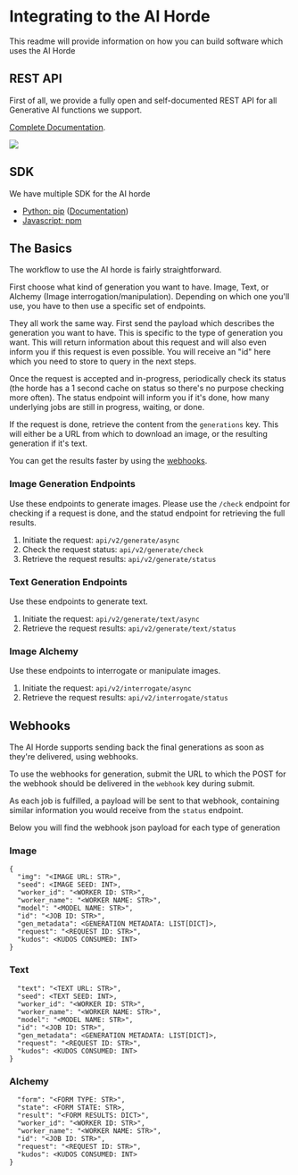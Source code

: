 # Integrating to the AI Horde

This readme will provide information on how you can build software which uses the AI Horde

## REST API

First of all, we provide a fully open and self-documented REST API for all Generative AI functions we support.

[Complete Documentation](https://aihorde.net/api).

![](api_screenshot.png)

## SDK

We have multiple SDK for the AI horde

* [Python: pip](https://pypi.org/project/horde-sdk/) ([Documentation](https://horde-sdk.readthedocs.io/en/latest/))
* [Javascript: npm](https://www.npmjs.com/package/@zeldafan0225/ai_horde)

## The Basics

The workflow to use the AI horde is fairly straightforward.

First choose what kind of generation you want to have. Image, Text, or Alchemy (Image interrogation/manipulation). Depending on which one you'll use, you have to then use a specific set of endpoints.

They all work the same way. First send the payload which describes the generation you want to have. This is specific to the type of generation you want. This will return information about this request and will also even inform you if this request is even possible. You will receive an "id" here which you need to store to query in the next steps.

Once the request is accepted and in-progress, periodically check its status (the horde has a 1 second cache on status so there's no purpose checking more often). The status endpoint will inform you if it's done, how many underlying jobs are still in progress, waiting, or done.

If the request is done, retrieve the content from the `generations` key. This will either be a URL from which to download an image, or the resulting generation if it's text.

You can get the results faster by using the [webhooks](#Webhooks).

### Image Generation Endpoints

Use these endpoints to generate images. Please use the `/check` endpoint for checking if a request is done, and the statud endpoint for retrieving the full results.

1. Initiate the request: `api/v2/generate/async`
2. Check the request status: `api/v2/generate/check`
3. Retrieve the request results: `api/v2/generate/status`

### Text Generation Endpoints

Use these endpoints to generate text. 

1. Initiate the request: `api/v2/generate/text/async`
2. Retrieve the request results: `api/v2/generate/text/status`

### Image Alchemy

Use these endpoints to interrogate or manipulate images. 

1. Initiate the request: `api/v2/interrogate/async`
2. Retrieve the request results: `api/v2/interrogate/status`

## Webhooks

The AI Horde supports sending back the final generations as soon as they're delivered, using webhooks. 

To use the webhooks for generation, submit the URL to which the POST for the webhook should be delivered in the `webhook` key during submit.

As each job is fulfilled, a payload will be sent to that webhook, containing similar information you would receive from the `status` endpoint.

Below you will find the webhook json payload for each type of generation

### Image

```
{
  "img": "<IMAGE URL: STR>",
  "seed": <IMAGE SEED: INT>,
  "worker_id": "<WORKER ID: STR>",
  "worker_name": "<WORKER NAME: STR>",
  "model": "<MODEL NAME: STR>",
  "id": "<JOB ID: STR>",
  "gen_metadata": <GENERATION METADATA: LIST[DICT]>,
  "request": "<REQUEST ID: STR>",
  "kudos": <KUDOS CONSUMED: INT>
}
```
### Text

```{
  "text": "<TEXT URL: STR>",
  "seed": <TEXT SEED: INT>,
  "worker_id": "<WORKER ID: STR>",
  "worker_name": "<WORKER NAME: STR>",
  "model": "<MODEL NAME: STR>",
  "id": "<JOB ID: STR>",
  "gen_metadata": <GENERATION METADATA: LIST[DICT]>,
  "request": "<REQUEST ID: STR>",
  "kudos": <KUDOS CONSUMED: INT>
}
```
### Alchemy

```{
  "form": "<FORM TYPE: STR>",
  "state": <FORM STATE: STR>,
  "result": "<FORM RESULTS: DICT>",
  "worker_id": "<WORKER ID: STR>",
  "worker_name": "<WORKER NAME: STR>",
  "id": "<JOB ID: STR>",
  "request": "<REQUEST ID: STR>",
  "kudos": <KUDOS CONSUMED: INT>
}
```